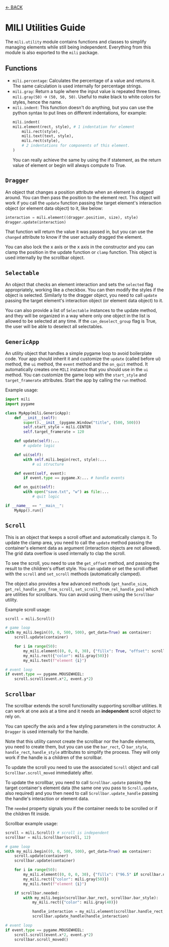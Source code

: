 [<- BACK](https://github.com/damusss/mili/blob/main/guide/guide.md)

# MILI Utilities Guide

The `mili.utility` module contains functions and classes to simplify managing elements while still being independent. Everything from this module is also exported to the `mili` package.

## Functions

- `mili.percentage`: Calculates the percentage of a value and returns it. The same calculation is used internally for percentage strings.
- `mili.gray`: Return a tuple where the input value is repeated three times. `mili.gray(50)` -> `(50, 50, 50)`. Useful to make black to white colors for styles, hence the name.
- `mili.indent`: This function doesn't do anything, but you can use the python syntax to put lines on different indentations, for example:
  ```py
  mili.indent(
  mili.element(rect, style), # 1 indentation for element
      mili.rect(style),
      mili.text(text, style),
      mili.rect(style),
      # 2 indentations for components of this element.
  )
  ```
  You can really achieve the same by using the if statement, as the return value of element or begin will always compute to True.

## `Dragger`

An object that changes a position attribute when an element is dragged around. You can then pass the position to the element rect. This object will work if you call the `update` function passing the target element's interaction object (or element data object) to it, like below:

```py
interaction = mili.element((dragger.position, size), style)
dragger.update(interaction)
```

That function will return the value it was passed in, but you can use the `changed` attribute to know if the user actually dragged the element.

You can also lock the x axis or the x axis in the constructor and you can clamp the position in the update function or `clamp` function. This object is used internally by the scrollbar object.

## `Selectable`

An object that checks an element interaction and sets the `selected` flag appropriately, working like a checkbox. You can then modify the styles if the object is selected. Similarly to the dragger object, you need to call `update` passing the target element's interaction object (or element data object) to it.

You can also provide a list of `Selectable` instances to the update method, and they will be organized in a way where only one object in the list is allowed to be selected at any time. If the `can_deselect_group` flag is True, the user will be able to deselect all selectables.

## `GenericApp`

An utility object that handles a simple pygame loop to avoid boilerplate code. Your app should inherit it and customize the `update` (called before ui) method, the `ui` method, the `event` method and the `on_quit` method. It automatically creates one `MILI` instance that you should use in the `ui` method. You can customize the game loop with the `start_style` and `target_framerate` attributes. Start the app by calling the `run` method.

Example usage:

```py
import mili
import pygame

class MyApp(mili.GenericApp):
    def __init__(self):
        super().__init__(pygame.Window("title", (500, 500)))
        self.start_style = mili.CENTER
        self.target_framerate = 120

    def update(self):...
        # update logic

    def ui(self):
        with self.mili.begin(rect, style):...
            # ui structure

    def event(self, event):
        if event.type == pygame.X:... # handle events

    def on_quit(self):
        with open("save.txt", "w") as file:...
            # quit logic

if __name__ == "__main__":
    MyApp().run()
```

## `Scroll`

This is an object that keeps a scroll offset and automatically clamps it. To update the clamp area, you need to call the `update` method passing the container's element data as argument (interaction objects are not allowed). The grid data overflow is used internally to clap the scroll.

To see the scroll, you need to use the `get_offset` method, and passing the result to the children's offset style. You can update or set the scroll offset with the `scroll` and `set_scroll` methods (automatically clamped).

The object also provides a few advanced methods (`get_handle_size`, `get_rel_handle_pos_from_scroll`, `set_scroll_from_rel_handle_pos`) which are utilities for scrollbars. You can avoid using them using the `Scrollbar` utility.

Example scroll usage:

```py
scroll = mili.Scroll()

# game loop
with my_mili.begin((0, 0, 500, 500), get_data=True) as container:
    scroll.update(container)

    for i in range(50):
        my_mili.element((0, 0, 0, 30), {"fillx": True, "offset": scroll.get_offset()})
        my_mili.rect({"color": mili.gray(50)})
        my_mili.text(f"element {i}")

# event loop
if event.type == pygame.MOUSEWHEEL:
    scroll.scroll(event.x*2, event.y*2)
```

## `Scrollbar`

The scrollbar extends the scroll functionality supporting scrollbar utilities. It can work at one axis at a time and it needs an **independent** scroll object to rely on.

You can specify the axis and a few styling parameters in the constructor. A `Dragger` is used internally for the handle.

Note that this utility cannot create the scrollbar nor the handle elements, you need to create them, but you can use the `bar_rect`, ○
`bar_style`, `handle_rect`, `handle_style` attributes to simplify the process. They will only work if the handle is a children of the scrollbar.

To update the scroll you need to use the associated `Scroll` object and call `Scrollbar.scroll_moved` immediately after.

To update the scrollbar, you need to call `Scrollbar.update` passing the target container's element data (the same one you pass to `Scroll.update`, also required) and you then need to call `Scrollbar.update_handle` passing the handle's interaction or element data.

The `needed` property signals you if the container needs to be scrolled or if the children fit inside.

Scrollbar example usage:

```py
scroll = mili.Scroll() # scroll is independent
scrollbar = mili.Scrollbar(scroll, 12)

# game loop
with my_mili.begin((0, 0, 500, 500), get_data=True) as container:
    scroll.update(container)
    scrollbar.update(container)

    for i in range(50):
        my_mili.element((0, 0, 0, 30), {"fillx": ("96.5" if scrollbar.needed else "100"), "offset": scroll.get_offset()})
        my_mili.rect({"color": mili.gray(50)})
        my_mili.text(f"element {i}")

    if scrollbar.needed:
        with my_mili.begin(scrollbar.bar_rect, scrollbar.bar_style):
            my_mili.rect({"color": mili.gray(40)})

            handle_interaction = my_mili.element(scrollbar.handle_rect, scrollbar.handle_style)
            scrollbar.update_handle(handle_interaction)

# event loop
if event.type == pygame.MOUSEWHEEL:
    scroll.scroll(event.x*2, event.y*2)
    scrollbar.scroll_moved()
```
